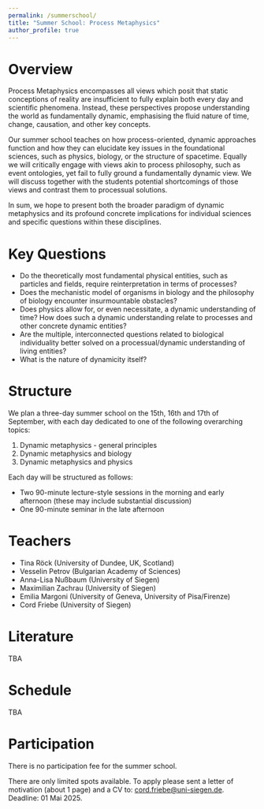 ```yaml
---
permalink: /summerschool/
title: "Summer School: Process Metaphysics"
author_profile: true
---
```


Overview
======
Process Metaphysics encompasses all views which posit that static conceptions of reality are insufficient to fully explain both every day and scientific phenomena. Instead, these perspectives propose understanding the world as fundamentally dynamic, emphasising the fluid nature of time, change, causation, and other key concepts.

Our summer school teaches on how process-oriented, dynamic approaches function and how they can elucidate key issues in the foundational sciences, such as physics, biology, or the structure of spacetime. Equally we will critically engage with views akin to process philosophy, such as event ontologies, yet fail to fully ground a fundamentally dynamic view. We will discuss together with the students potential shortcomings of those views and contrast them to processual solutions. 

In sum, we hope to present both the broader paradigm of dynamic metaphysics and its profound concrete implications for individual sciences and specific questions within these disciplines.

Key Questions
======
-	Do the theoretically most fundamental physical entities, such as particles and fields, require reinterpretation in terms of processes?
-	Does the mechanistic model of organisms in biology and the philosophy of biology encounter insurmountable obstacles?
-	Does physics allow for, or even necessitate, a dynamic understanding of time? How does such a dynamic understanding relate to processes and other concrete dynamic entities?
-	Are the multiple, interconnected questions related to biological individuality better solved on a processual/dynamic understanding of living entities?
-	What is the nature of dynamicity itself?

Structure
======

We plan a three-day summer school on the 15th, 16th and 17th of September, with each day dedicated to one of the following overarching topics:

1.	Dynamic metaphysics - general principles
2.	Dynamic metaphysics and biology
3.	Dynamic metaphysics and physics
   
Each day will be structured as follows:
-	Two 90-minute lecture-style sessions in the morning and early afternoon (these may include substantial discussion)
-	One 90-minute seminar in the late afternoon

Teachers
======

-	Tina Röck (University of Dundee, UK, Scotland) 
-	Vesselin Petrov (Bulgarian Academy of Sciences) 
-	Anna-Lisa Nußbaum (University of Siegen)
-	Maximilian Zachrau (University of Siegen) 
-	Emilia Margoni (University of Geneva, University of Pisa/Firenze) 
-	Cord Friebe (University of Siegen) 

Literature
======
TBA

Schedule
======
TBA

Participation
======
There is no participation fee for the summer school.

There are only limited spots available. To apply please sent a letter of motivation (about 1 page) and a CV to: cord.friebe@uni-siegen.de. Deadline: 01 Mai 2025.

